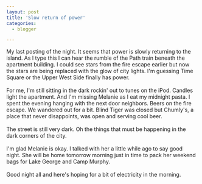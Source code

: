 ```yaml
---
layout: post
title: 'Slow return of power'
categories:
  - blogger

---
```


My last posting of the night.  It seems that power is slowly returning to the island.  As I type this I can hear the rumble of the Path train beneath the apartment building.  I could see stars from the fire escape earlier but now the stars are being replaced with the glow of city lights.  I'm guessing Time Square or the Upper West Side finally has power.
<br />
<br />For me, I'm still sitting in the dark rockin' out to tunes on the iPod.  Candles light the apartment.  And I'm missing Melanie as I eat my midnight pasta.  I spent the evening hanging with the next door neighbors.  Beers on the fire escape.  We wandered out for a bit.  Blind Tiger was closed but Chumly's, a place that never disappoints, was open and serving cool beer.
<br />
<br />The street is still very dark.  Oh the things that must be happening in the dark corners of the city.
<br />
<br />I'm glad Melanie is okay.  I talked with her a little while ago to say good night.  She will be home tomorrow morning just in time to pack her weekend bags for Lake George and Camp Murphy.
<br />
<br />Good night all and here's hoping for a bit of electricity in the morning.
